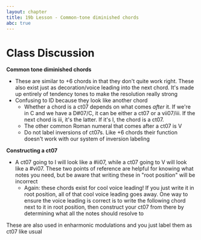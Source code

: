 ```yaml
---
layout: chapter
title: 19b Lesson - Common-tone diminished chords
abc: true
---
```

# Class Discussion

**Common tone diminished chords**
- These are similar to +6 chords in that they don't quite work right. These also exist just as decoration/voice leading into the next chord. It's made up entirely of tendency tones to make the resolution really strong
- Confusing to ID because they look like another chord
  - Whether a chord is a ct07 depends on what comes *after* it. If we're in C and we have a D#07/C, it can be either a ct07 or a vii07/iii. If the next chord is iii, it's the latter. If it's I, the chord is a ct07.
  - The other common Roman numeral that comes after a ct07 is V
  - Do not label inversions of ct07s. Like +6 chords their function doesn't work with our system of inversion labeling

**Constructing a ct07**
- A ct07 going to I will look like a #ii07, while a ct07 going to V will look like a #vi07. These two points of reference are helpful for knowing what notes you need, but be aware that writing these in "root position" will be incorrect
  - Again: these chords exist for cool voice leading! If you just write it in root position, all of that cool voice leading goes away. One way to ensure the voice leading is correct is to write the following chord next to it in root position, then construct your ct07 from there by determining what all the notes should resolve to

These are also used in enharmonic modulations and you just label them as ct07 like usual
